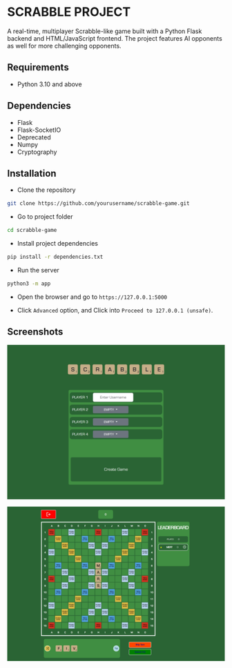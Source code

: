 # SCRABBLE PROJECT
A real-time, multiplayer Scrabble-like game built with a Python Flask backend and HTML/JavaScript frontend. The project features AI opponents as well for more challenging opponents.

## Requirements

* Python 3.10 and above

## Dependencies

* Flask
* Flask-SocketIO
* Deprecated
* Numpy
* Cryptography

## Installation

* Clone the repository
```bash
git clone https://github.com/yourusername/scrabble-game.git
```

* Go to project folder
```bash
cd scrabble-game
```

* Install project dependencies
```bash
pip install -r dependencies.txt
```

* Run the server
```bash
python3 -m app
```

* Open the browser and go to ```https://127.0.0.1:5000```

* Click ```Advanced``` option, and Click into ```Proceed to 127.0.0.1 (unsafe)```.

## Screenshots

<p style="text-align:center;">
<img src="screenshots/ss_01.png" alt="Home Page" />
</p>

<p style="text-align:center;">
<img src="screenshots/ss_03.png" alt="Board" />
</p>
